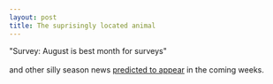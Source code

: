 ```yaml
---
layout: post
title: The suprisingly located animal
---
```


<div class="entry-item s2-entrytext">"Survey: August is best month for surveys"<br/><br/>and other silly season news <a href="http://www.guardian.co.uk/g2/story/0,,2139676,00.html" rel="nofollow">predicted to appear</a> in the coming weeks.</div>